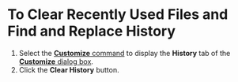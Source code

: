 # To Clear Recently Used Files and Find and Replace History

1. Select the [**Customize** command](../../cmd/tools/common_settings) to display the **History** tab of the [**Customize** dialog box](../../dlg/customize/index).
2. Click the **Clear History** button.
